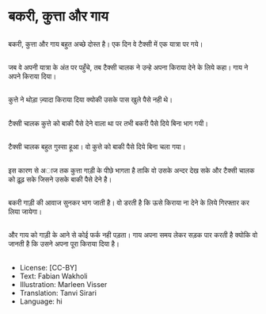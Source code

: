 # बकरी, कुत्ता और गाय

##
बकरी, कुत्ता और गाय बहुत अच्छे दोस्त है। एक दिन वे टैक्सी में एक यात्रा पर गये।

##
जब वे अपनी यात्रा के अंत पर पहुँचे, तब टैक्सी चालक ने उन्हे अपना किराया देने के लिये कहा। गाय ने अपने किराया दिया।

##
कुत्ते ने थोड़ा ज़्यादा किराया दिया क्योकी उसके पास खुले पैसे नही थे।

##
टैक्सी चालक कुत्ते को बाकी पैसे देने वाला था पर तभी बकरी पैसे दिये बिना भाग गयी।

##
टैक्सी चालक बहुत गुस्सा हूआ। वो कुत्ते को बाकी पैसे दिये बिना चला गया।

##
इस कारण से अाज तक कुत्ता गाड़ी के पीछे भागता है ताकि वो उसके अन्दर देख सके और टैक्सी चालक को ढ़ूढ़ सके जिसने उसके बाकी पैसे देने है।

##
बकरी गाड़ी की आवाज सुनकर भाग जाती है। वो डरती है कि ऊसे किराया ना देने के लिये गिरफ्तार कर लिया जायेगा।

##
और गाय को गाड़ी के आने से कोई फर्क नही पड़ता। गाय अपना समय लेकर सड़क पार करती है क्योकि वो जानती है कि उसने अपना पूरा किराया दिया है।

##
* License: [CC-BY]
* Text: Fabian Wakholi
* Illustration: Marleen Visser
* Translation: Tanvi Sirari
* Language: hi
